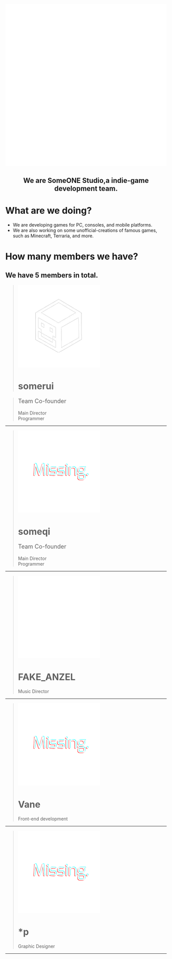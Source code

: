 ![SomeONEStudioLogo](./soslogo.png)
<center><h2>We are SomeONE Studio,a indie-game development team.</center>

What are we doing?
===============

- We are developing games for PC, consoles, and mobile platforms.
- We are also working on some unofficial-creations of famous games, such as Minecraft, Terraria, and more.


How many members we have?
===

<h2> We have 5 members in total.</h2>



>  ![somerui](./somerui.png#pic_center)
>
> <h1>somerui</h1>
>

> <p style="font-size:18px;">Team Co-founder</p>
> <p style="font-size:14px;">Main Director<br>Programmer<br></p>

---

>  ![someqi](./missing.png)
> <h1>someqi</h1>
> <p style="font-size:18px;">Team Co-founder</p>
> <p style="font-size:14px;">Main Director<br>Programmer<br></p>

---

>  ![FA](./fakeanzel.png)
> <h1>FAKE_ANZEL</h1>
> <p style="font-size:14px;">Music Director<br></p>

---

>  ![Vane](./missing.png)
> <h1>Vane</h1>
> <p style="font-size:14px;">Front-end development<br></p>

---

>  ![*p](./missing.png)
> <h1>*p</h1>
> <p style="font-size:14px;">Graphic Designer</p>

---
